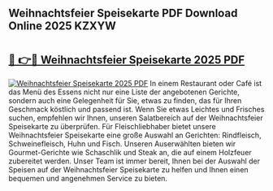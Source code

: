 ## Weihnachtsfeier Speisekarte PDF Download Online 2025 KZXYW

# <h2><a href="http://gc6phd.nevu.top/?p=Weihnachtsfeier+Speisekarte">🔗 👉🔴 Weihnachtsfeier Speisekarte 2025 PDF</a></h2>

[![Weihnachtsfeier Speisekarte 2025 PDF](https://i.imgur.com/dBaPXMq.png)](http://gc6phd.nevu.top/?p=Weihnachtsfeier+Speisekarte)
In einem Restaurant oder Café ist das Menü des Essens nicht nur eine Liste der angebotenen Gerichte, sondern auch eine Gelegenheit für Sie, etwas zu finden, das für Ihren Geschmack köstlich und passend ist. Wenn Sie etwas Leichtes und Frisches suchen, empfehlen wir Ihnen, unseren Salatbereich auf der Weihnachtsfeier Speisekarte zu überprüfen. Für Fleischliebhaber bietet unsere Weihnachtsfeier Speisekarte eine große Auswahl an Gerichten: Rindfleisch, Schweinefleisch, Huhn und Fisch. Unseren Auserwählten bieten wir Gourmet-Gerichte wie Schaschlik und Steak an, die auf einem Holzfeuer zubereitet werden. Unser Team ist immer bereit, Ihnen bei der Auswahl der Speisen auf der Weihnachtsfeier Speisekarte zu helfen und Ihnen einen bequemen und angenehmen Service zu bieten.
